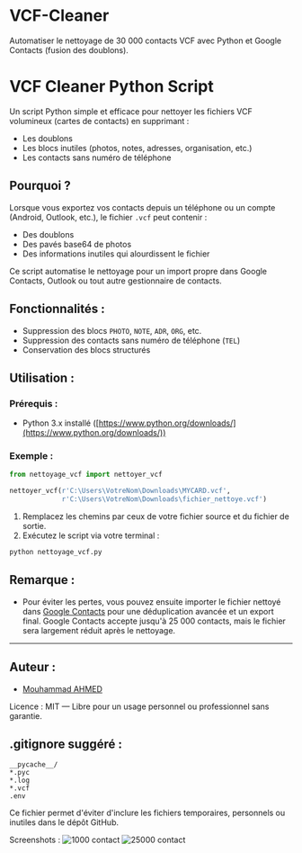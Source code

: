 # VCF-Cleaner
Automatiser le nettoyage de 30 000 contacts VCF avec Python et Google Contacts (fusion des doublons).

# VCF Cleaner Python Script

Un script Python simple et efficace pour nettoyer les fichiers VCF volumineux (cartes de contacts) en supprimant :

* Les doublons
* Les blocs inutiles (photos, notes, adresses, organisation, etc.)
* Les contacts sans numéro de téléphone

## Pourquoi ?

Lorsque vous exportez vos contacts depuis un téléphone ou un compte (Android, Outlook, etc.), le fichier `.vcf` peut contenir :

* Des doublons
* Des pavés base64 de photos
* Des informations inutiles qui alourdissent le fichier

Ce script automatise le nettoyage pour un import propre dans Google Contacts, Outlook ou tout autre gestionnaire de contacts.

## Fonctionnalités :

* Suppression des blocs `PHOTO`, `NOTE`, `ADR`, `ORG`, etc.
* Suppression des contacts sans numéro de téléphone (`TEL`)
* Conservation des blocs structurés

## Utilisation :

### Prérequis :

* Python 3.x installé ([https://www.python.org/downloads/](https://www.python.org/downloads/))

### Exemple :

```python
from nettoyage_vcf import nettoyer_vcf

nettoyer_vcf(r'C:\Users\VotreNom\Downloads\MYCARD.vcf',
             r'C:\Users\VotreNom\Downloads\fichier_nettoye.vcf')
```

1. Remplacez les chemins par ceux de votre fichier source et du fichier de sortie.
2. Exécutez le script via votre terminal :

```bash
python nettoyage_vcf.py
```

## Remarque :

* Pour éviter les pertes, vous pouvez ensuite importer le fichier nettoyé dans [Google Contacts](https://contacts.google.com) pour une déduplication avancée et un export final. Google Contacts accepte jusqu'à 25 000 contacts, mais le fichier sera largement réduit après le nettoyage.

---

## Auteur :

* [Mouhammad AHMED](https://www.linkedin.com/in/mouhammad-ahmed)

Licence : MIT — Libre pour un usage personnel ou professionnel sans garantie.

## .gitignore suggéré :

```
__pycache__/
*.pyc
*.log
*.vcf
.env
```

Ce fichier permet d'éviter d'inclure les fichiers temporaires, personnels ou inutiles dans le dépôt GitHub.

Screenshots : 
![1000 contact](https://github.com/user-attachments/assets/28ea506f-c143-4d3e-93c4-b3e33ae8005a)
![25000 contact](https://github.com/user-attachments/assets/78da563f-23cc-4c47-a0b2-3bfdc6cd6bf7)
